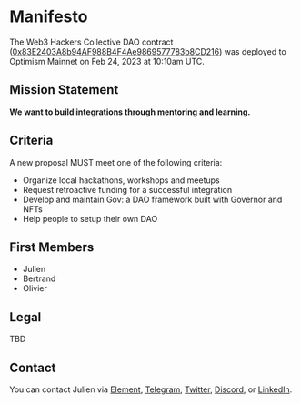 # Manifesto

The Web3 Hackers Collective DAO contract ([0x83E2403A8b94AF988B4F4Ae9869577783b8CD216](https://optimistic.etherscan.io/address/0x83e2403a8b94af988b4f4ae9869577783b8cd216#code)) was deployed to Optimism Mainnet on Feb 24, 2023 at 10:10am UTC.

## Mission Statement

**We want to build integrations through mentoring and learning.**

## Criteria

A new proposal MUST meet one of the following criteria:

- Organize local hackathons, workshops and meetups
- Request retroactive funding for a successful integration
- Develop and maintain Gov: a DAO framework built with Governor and NFTs
- Help people to setup their own DAO

## First Members

- Julien
- Bertrand
- Olivier

## Legal

TBD

## Contact

You can contact Julien via [Element](https://matrix.to/#/@julienbrg:matrix.org), [Telegram](https://t.me/julienbrg), [Twitter](https://twitter.com/julienbrg), [Discord](https://discord.gg/xw9dCeQ94Y), or [LinkedIn](https://www.linkedin.com/in/julienberanger/).
